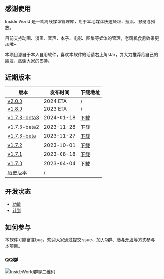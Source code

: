 ## 感谢使用

Inside World 是一款离线媒体管理库，用于本地媒体快速处理、搜索、预览与播放。

目前支持动画、漫画、音声、本子、电影、图集等媒体的管理，老司机食用效果更加哦~

本项目源自于本人自用软件，喜欢本软件的话请右上角star，并大力推荐给自己的朋友，感谢大家的支持。


## 近期版本

| 版本 | 发布时间 | 下载地址 |
| ------------- | ------------- | ------------- |
| [v2.0.0](https://github.com/anobaka/InsideWorld/milestone/51) | 2024 ETA | / |
| [v1.8.0](https://github.com/anobaka/InsideWorld/milestone/56) | 2023 ETA | / |
| [v1.7.3-beta3](./CHANGELOG.md) | 2024-01-18 | [下载](https://cdn-public.anobaka.com/app/bakabase/inside-world/1.7.3-beta3/installer/Bakabase.InsideWorld.zip) |
| [v1.7.3-beta2](./CHANGELOG.md) | 2023-11-28 | [下载](https://cdn-public.anobaka.com/app/bakabase/inside-world/1.7.3-beta2/installer/Bakabase.InsideWorld.zip) |
| [v1.7.3-beta](./CHANGELOG.md) | 2023-11-27 | [下载](https://cdn-public.anobaka.com/app/bakabase/inside-world/1.7.3-beta/installer/Bakabase.InsideWorld.zip) |
| [v1.7.2](./CHANGELOG.md) | 2023-10-01 | [下载](https://cdn-public.anobaka.com/app/bakabase/inside-world/1.7.2/installer/Bakabase.InsideWorld.zip) |
| [v1.7.1](./CHANGELOG.md) | 2023-08-18 | [下载](https://cdn-public.anobaka.com/app/bakabase/inside-world/1.7.1/installer/Bakabase.InsideWorld.zip) |
| [v1.7.0](./CHANGELOG.md) | 2023-04-04 | [下载](https://cdn-public.anobaka.com/app/bakabase/inside-world/1.7.0/installer/Bakabase.InsideWorld.zip) |
| [历史版本](https://github.com/anobaka/InsideWorld/releases) | / |

## 开发状态

+ [功能](https://github.com/Bakabase/InsideWorld/milestones)
+ [计划](https://github.com/Bakabase/InsideWorld/projects/1)

## 如何参与

本软件可能富含bug，欢迎大家通过提交Issue、加入Q群、[参与开发](/dev)等方式参与本项目。

### QQ群

![InsideWorld群聊二维码](https://user-images.githubusercontent.com/2888789/146117768-7d92af78-37ca-426e-a820-97b896b591eb.png)